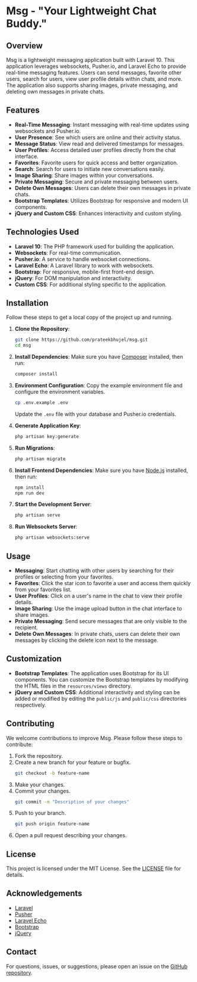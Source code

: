 # Msg - "Your Lightweight Chat Buddy."

## Overview

Msg is a lightweight messaging application built with Laravel 10. This application leverages websockets, Pusher.io, and Laravel Echo to provide real-time messaging features. Users can send messages, favorite other users, search for users, view user profile details within chats, and more. The application also supports sharing images, private messaging, and deleting own messages in private chats.

## Features

- **Real-Time Messaging**: Instant messaging with real-time updates using websockets and Pusher.io.
- **User Presence**: See which users are online and their activity status.
- **Message Status**: View read and delivered timestamps for messages.
- **User Profiles**: Access detailed user profiles directly from the chat interface.
- **Favorites**: Favorite users for quick access and better organization.
- **Search**: Search for users to initiate new conversations easily.
- **Image Sharing**: Share images within your conversations.
- **Private Messaging**: Secure and private messaging between users.
- **Delete Own Messages**: Users can delete their own messages in private chats.
- **Bootstrap Templates**: Utilizes Bootstrap for responsive and modern UI components.
- **jQuery and Custom CSS**: Enhances interactivity and custom styling.

## Technologies Used

- **Laravel 10**: The PHP framework used for building the application.
- **Websockets**: For real-time communication.
- **Pusher.io**: A service to handle websocket connections.
- **Laravel Echo**: A Laravel library to work with websockets.
- **Bootstrap**: For responsive, mobile-first front-end design.
- **jQuery**: For DOM manipulation and interactivity.
- **Custom CSS**: For additional styling specific to the application.

## Installation

Follow these steps to get a local copy of the project up and running.

1. **Clone the Repository**:
   ```sh
   git clone https://github.com/prateekbhujel/msg.git
   cd msg
   ```

2. **Install Dependencies**:
   Make sure you have [Composer](https://getcomposer.org/) installed, then run:
   ```sh
   composer install
   ```

3. **Environment Configuration**:
   Copy the example environment file and configure the environment variables.
   ```sh
   cp .env.example .env
   ```
   Update the `.env` file with your database and Pusher.io credentials.

4. **Generate Application Key**:
   ```sh
   php artisan key:generate
   ```

5. **Run Migrations**:
   ```sh
   php artisan migrate
   ```

6. **Install Frontend Dependencies**:
   Make sure you have [Node.js](https://nodejs.org/) installed, then run:
   ```sh
   npm install
   npm run dev
   ```

7. **Start the Development Server**:
   ```sh
   php artisan serve
   ```

8. **Run Websockets Server**:
   ```sh
   php artisan websockets:serve
   ```

## Usage

- **Messaging**: Start chatting with other users by searching for their profiles or selecting from your favorites.
- **Favorites**: Click the star icon to favorite a user and access them quickly from your favorites list.
- **User Profiles**: Click on a user's name in the chat to view their profile details.
- **Image Sharing**: Use the image upload button in the chat interface to share images.
- **Private Messaging**: Send secure messages that are only visible to the recipient.
- **Delete Own Messages**: In private chats, users can delete their own messages by clicking the delete icon next to the message.

## Customization

- **Bootstrap Templates**: The application uses Bootstrap for its UI components. You can customize the Bootstrap templates by modifying the HTML files in the `resources/views` directory.
- **jQuery and Custom CSS**: Additional interactivity and styling can be added or modified by editing the `public/js` and `public/css` directories respectively.

## Contributing

We welcome contributions to improve Msg. Please follow these steps to contribute:

1. Fork the repository.
2. Create a new branch for your feature or bugfix.
   ```sh
   git checkout -b feature-name
   ```
3. Make your changes.
4. Commit your changes.
   ```sh
   git commit -m "Description of your changes"
   ```
5. Push to your branch.
   ```sh
   git push origin feature-name
   ```
6. Open a pull request describing your changes.

## License

This project is licensed under the MIT License. See the [LICENSE](LICENSE) file for details.

## Acknowledgements

- [Laravel](https://laravel.com/)
- [Pusher](https://pusher.com/)
- [Laravel Echo](https://laravel.com/docs/10.x/broadcasting#installing-laravel-echo)
- [Bootstrap](https://getbootstrap.com/)
- [jQuery](https://jquery.com/)

## Contact

For questions, issues, or suggestions, please open an issue on the [GitHub repository](https://github.com/prateekbhujel/msg/issues).
